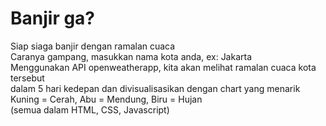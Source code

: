 # Banjir ga?
Siap siaga banjir dengan ramalan cuaca\
Caranya gampang, masukkan nama kota anda, ex: Jakarta\
Menggunakan API openweatherapp, kita akan melihat ramalan cuaca kota tersebut\
dalam 5 hari kedepan dan divisualisasikan dengan chart yang menarik\
Kuning = Cerah, Abu = Mendung, Biru = Hujan\
(semua dalam HTML, CSS, Javascript)
